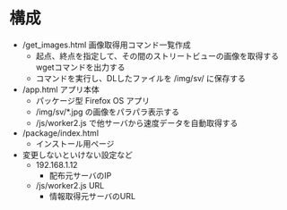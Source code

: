 # 構成
- /get_images.html 画像取得用コマンド一覧作成
    - 起点、終点を指定して、その間のストリートビューの画像を取得するwgetコマンドを出力する
    - コマンドを実行し、DLしたファイルを /img/sv/ に保存する
- /app.html アプリ本体
    - パッケージ型 Firefox OS アプリ
    - /img/sv/*.jpg の画像をパラパラ表示する
    - /js/worker2.js で他サーバから速度データを自動取得する
- /package/index.html
    - インストール用ページ
- 変更しないといけない設定など
    - 192.168.1.12
        - 配布元サーバのIP
    - /js/worker2.js URL
        - 情報取得元サーバのURL
